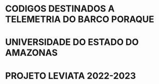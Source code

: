 # CODIGOS DESTINADOS A TELEMETRIA DO BARCO PORAQUE
# UNIVERSIDADE DO ESTADO DO AMAZONAS
# PROJETO LEVIATA 2022-2023
